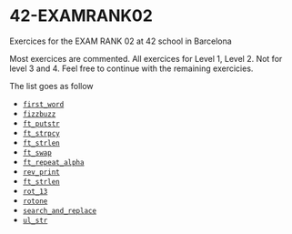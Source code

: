 # 42-EXAMRANK02

Exercices for the EXAM RANK 02 at 42 school in Barcelona

Most exercices are commented. All exercices for Level 1, Level 2. Not for level 3 and 4. Feel free to continue with the remaining exercicies.

The list goes as follow

- [`first_word`](/Level_1/first_word.c)
- [`fizzbuzz`](/Level_1/fizzbuzz.c)
- [`ft_putstr`](/Level_1/ft_putstr.c)
- [`ft_strpcy`](/Level_1/ft_strcpy.c)
- [`ft_strlen`](/Level_1/ft_strlen.c)
- [`ft_swap`](/Level_1/ft_swap.c)
- [`ft_repeat_alpha`](/Level_1/ft_repeat_alpha.c)
- [`rev_print`](/Level_1/rev_print.c)
- [`ft_strlen`](/Level_1/ft_strlen.c)
- [`rot_13`](/Level_1/rot_13.c)
- [`rotone`](/Level_1/rotone.c)
- [`search_and_replace`](/Level_1/search_and_replace.c)
- [`ul_str`](/Level_1/ul_str.c)
